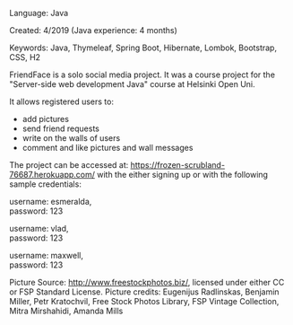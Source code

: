 Language: Java 

Created: 4/2019 (Java experience: 4 months)

Keywords: Java, Thymeleaf, Spring Boot, Hibernate, Lombok, Bootstrap, CSS, H2

FriendFace is a solo social media project. It was a course project for the "Server-side web development Java" course at Helsinki Open Uni. 

It allows registered users to:

- add pictures
- send friend requests
- write on the walls of users
- comment and like pictures and wall messages

The project can be accessed at: https://frozen-scrubland-76687.herokuapp.com/ with the either signing up or with the following sample credentials:

username: esmeralda, 		
password: 123

username: vlad,		
password: 123

username: maxwell, 		
password: 123

Picture Source: http://www.freestockphotos.biz/, licensed under either CC or FSP Standard License. 
Picture credits:
Eugenijus Radlinskas, Benjamin Miller, Petr Kratochvil, Free Stock Photos Library, FSP Vintage Collection, Mitra Mirshahidi, Amanda Mills